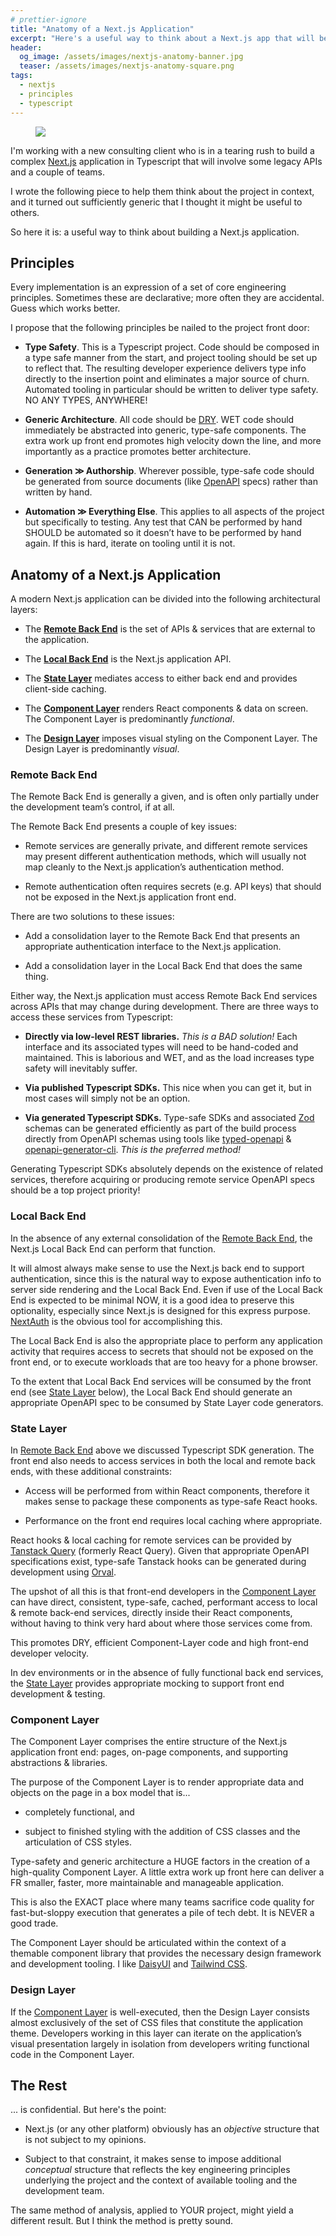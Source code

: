 ```yaml
---
# prettier-ignore
title: "Anatomy of a Next.js Application"
excerpt: "Here's a useful way to think about a Next.js app that will be built by a team."
header:
  og_image: /assets/images/nextjs-anatomy-banner.jpg
  teaser: /assets/images/nextjs-anatomy-square.png
tags:
  - nextjs
  - principles
  - typescript
---
```


<figure class="align-left drop-image">
    <img src="/assets/images/nextjs-anatomy-square.png">
</figure>

I'm working with a new consulting client who is in a tearing rush to build a complex [Next.js](https://nextjs.org/) application in Typescript that will involve some legacy APIs and a couple of teams.

I wrote the following piece to help them think about the project in context, and it turned out sufficiently generic that I thought it might be useful to others.

So here it is: a useful way to think about building a Next.js application.

## Principles

Every implementation is an expression of a set of core engineering principles. Sometimes these are declarative; more often they are accidental. Guess which works better.

I propose that the following principles be nailed to the project front door:

- **Type Safety**. This is a Typescript project. Code should be composed in a type safe manner from the start, and project tooling should be set up to reflect that. The resulting developer experience delivers type info directly to the insertion point and eliminates a major source of churn. Automated tooling in particular should be written to deliver type safety. NO ANY TYPES, ANYWHERE!

- **Generic Architecture**. All code should be [DRY](https://en.wikipedia.org/wiki/Don%27t_repeat_yourself). WET code should immediately be abstracted into generic, type-safe components. The extra work up front end promotes high velocity down the line, and more importantly as a practice promotes better architecture.

- **Generation ≫ Authorship**. Wherever possible, type-safe code should be generated from source documents (like [OpenAPI](https://swagger.io/specification/) specs) rather than written by hand.

- **Automation ≫ Everything Else**. This applies to all aspects of the project but specifically to testing. Any test that CAN be performed by hand SHOULD be automated so it doesn’t have to be performed by hand again. If this is hard, iterate on tooling until it is not.

## Anatomy of a Next.js Application

A modern Next.js application can be divided into the following architectural layers:

- The [**Remote Back End**](#remote-back-end) is the set of APIs & services that are external to the application.

- The [**Local Back End**](#local-back-end) is the Next.js application API.

- The [**State Layer**](#state-layer) mediates access to either back end and provides client-side caching.

- The [**Component Layer**](#component-layer) renders React components & data on screen. The Component Layer is predominantly _functional_.

- The [**Design Layer**](#design-layer) imposes visual styling on the Component Layer. The Design Layer is predominantly _visual_.

### Remote Back End

The Remote Back End is generally a given, and is often only partially under the development team’s control, if at all.

The Remote Back End presents a couple of key issues:

- Remote services are generally private, and different remote services may present different authentication methods, which will usually not map cleanly to the Next.js application’s authentication method.

- Remote authentication often requires secrets (e.g. API keys) that should not be exposed in the Next.js application front end.

There are two solutions to these issues:

- Add a consolidation layer to the Remote Back End that presents an appropriate authentication interface to the Next.js application.

- Add a consolidation layer in the Local Back End that does the same thing.

Either way, the Next.js application must access Remote Back End services across APIs that may change during development. There are three ways to access these services from Typescript:

- **Directly via low-level REST libraries.** _This is a BAD solution!_ Each interface and its associated types will need to be hand-coded and maintained. This is laborious and WET, and as the load increases type safety will inevitably suffer.

- **Via published Typescript SDKs.** This nice when you can get it, but in most cases will simply not be an option.

- **Via generated Typescript SDKs.** Type-safe SDKs and associated [Zod](https://zod.dev/) schemas can be generated efficiently as part of the build process directly from OpenAPI schemas using tools like [typed-openapi](https://github.com/astahmer/typed-openapi) & [openapi-generator-cli](https://github.com/OpenAPITools/openapi-generator-cli). _This is the preferred method!_

Generating Typescript SDKs absolutely depends on the existence of related services, therefore acquiring or producing remote service OpenAPI specs should be a top project priority!

### Local Back End

In the absence of any external consolidation of the [Remote Back End](#remote-back-end), the Next.js Local Back End can perform that function.

It will almost always make sense to use the Next.js back end to support authentication, since this is the natural way to expose authentication info to server side rendering and the Local Back End. Even if use of the Local Back End is expected to be minimal NOW, it is a good idea to preserve this optionality, especially since Next.js is designed for this express purpose. [NextAuth](https://next-auth.js.org/) is the obvious tool for accomplishing this.

The Local Back End is also the appropriate place to perform any application activity that requires access to secrets that should not be exposed on the front end, or to execute workloads that are too heavy for a phone browser.

To the extent that Local Back End services will be consumed by the front end (see [State Layer](#state-layer) below), the Local Back End should generate an appropriate OpenAPI spec to be consumed by State Layer code generators.

### State Layer

In [Remote Back End](#remote-back-end) above we discussed Typescript SDK generation. The front end also needs to access services in both the local and remote back ends, with these additional constraints:

- Access will be performed from within React components, therefore it makes sense to package these components as type-safe React hooks.

- Performance on the front end requires local caching where appropriate.

React hooks & local caching for remote services can be provided by [Tanstack Query](https://tanstack.com/query/latest) (formerly React Query). Given that appropriate OpenAPI specifications exist, type-safe Tanstack hooks can be generated during development using [Orval](https://orval.dev/).

The upshot of all this is that front-end developers in the [Component Layer](#component-layer) can have direct, consistent, type-safe, cached, performant access to local & remote back-end services, directly inside their React components, without having to think very hard about where those services come from.

This promotes DRY, efficient Component-Layer code and high front-end developer velocity.

In dev environments or in the absence of fully functional back end services, the [State Layer](#state-layer) provides appropriate mocking to support front end development & testing.

### Component Layer

The Component Layer comprises the entire structure of the Next.js application front end: pages, on-page components, and supporting abstractions & libraries.

The purpose of the Component Layer is to render appropriate data and objects on the page in a box model that is...

- completely functional, and

- subject to finished styling with the addition of CSS classes and the articulation of CSS styles.

Type-safety and generic architecture a HUGE factors in the creation of a high-quality Component Layer. A little extra work up front here can deliver a FR smaller, faster, more maintainable and manageable application.

This is also the EXACT place where many teams sacrifice code quality for fast-but-sloppy execution that generates a pile of tech debt. It is NEVER a good trade.

The Component Layer should be articulated within the context of a themable component library that provides the necessary design framework and development tooling. I like [DaisyUI](https://daisyui.com/) and [Tailwind CSS](https://tailwindcss.com/).

### Design Layer

If the [Component Layer](#component-layer) is well-executed, then the Design Layer consists almost exclusively of the set of CSS files that constitute the application theme. Developers working in this layer can iterate on the application’s visual presentation largely in isolation from developers writing functional code in the Component Layer.

## The Rest

... is confidential. But here's the point:

- Next.js (or any other platform) obviously has an _objective_ structure that is not subject to my opinions.

- Subject to that constraint, it makes sense to impose additional _conceptual_ structure that reflects the key engineering principles underlying the project and the context of available tooling and the development team.

The same method of analysis, applied to YOUR project, might yield a different result. But I think the method is pretty sound.
